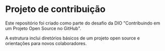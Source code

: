 # Projeto de contribuição

Este repositório foi criado como parte do desafio da DIO "Contribuindo em um Projeto Open Source no GitHub".

A estrutura inclui diretórios básicos de um projeto open source e orientações para novos colaboradores.
